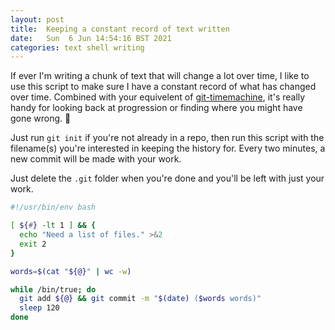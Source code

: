 ```yaml
---
layout: post
title:  Keeping a constant record of text written
date:   Sun  6 Jun 14:54:16 BST 2021
categories: text shell writing
---
```


If ever I'm writing a chunk of text that will change a lot over time,
I like to use this script to make sure I have a constant record of
what has changed over time. Combined with your equivelent of
[git-timemachine](https://github.com/emacsmirror/git-timemachine),
it's really handy for looking back at progression or finding where you
might have gone wrong. 🙂

Just run `git init` if you're not already in a repo, then run this
script with the filename(s) you're interested in keeping the history
for. Every two minutes, a new commit will be made with your work.

Just delete the `.git` folder when you're done and you'll be left with
just your work.

```bash
#!/usr/bin/env bash

[ ${#} -lt 1 ] && {
  echo "Need a list of files." >&2
  exit 2
}

words=$(cat "${@}" | wc -w)

while /bin/true; do
  git add ${@} && git commit -m "$(date) ($words words)"
  sleep 120
done
```
